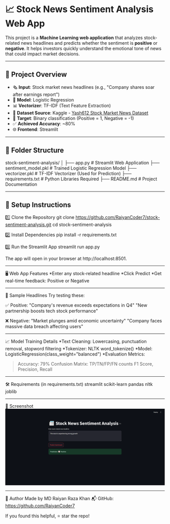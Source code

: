 # 📈 Stock News Sentiment Analysis Web App

This project is a **Machine Learning web application** that analyzes stock-related news headlines and predicts whether the sentiment is **positive** or **negative**. It helps investors quickly understand the emotional tone of news that could impact market decisions.

---

## 🚀 Project Overview

- 🗞️ **Input**: Stock market news headlines (e.g., "Company shares soar after earnings report")
- 🧠 **Model**: Logistic Regression
- 📊 **Vectorizer**: TF-IDF (Text Feature Extraction)
- 📁 **Dataset Source**: Kaggle - [Yash612 Stock Market News Dataset](https://www.kaggle.com/datasets/yash612/stock-market-news-dataset)
- 🎯 **Target**: Binary classification (Positive = 1, Negative = -1)
- ✅ **Achieved Accuracy**: ~80%
- 🌐 **Frontend**: Streamlit

---

## 📁 Folder Structure
stock-sentiment-analysis/
│
├── app.py # Streamlit Web Application
├── sentiment_model.pkl # Trained Logistic Regression Model
├── vectorizer.pkl # TF-IDF Vectorizer (Used for Prediction)
├── requirements.txt # Python Libraries Required
├── README.md # Project Documentation

---

## 🧪 Setup Instructions

1️⃣ Clone the Repository
git clone https://github.com/RaiyanCoder7/stock-sentiment-analysis.git
cd stock-sentiment-analysis

2️⃣ Install Dependencies
pip install -r requirements.txt

3️⃣ Run the Streamlit App
streamlit run app.py

The app will open in your browser at http://localhost:8501.

---

🖥️ Web App Features
*Enter any stock-related headline
*Click Predict
*Get real-time feedback: Positive or Negative

---

🧠 Sample Headlines
Try testing these:

✅ Positive:
"Company's revenue exceeds expectations in Q4"
"New partnership boosts tech stock performance"

❌ Negative:
"Market plunges amid economic uncertainty"
"Company faces massive data breach affecting users"

---

📈 Model Training Details
*Text Cleaning: Lowercasing, punctuation removal, stopword filtering
*Tokenizer: NLTK word_tokenize()
*Model: LogisticRegression(class_weight="balanced")
*Evaluation Metrics:
>Accuracy: 79%
>Confusion Matrix: TP/TN/FP/FN counts
>F1 Score, Precision, Recall

---

🛠️ Requirements (in requirements.txt)
streamlit
scikit-learn
pandas
nltk
joblib

---

📸 Screenshot
![App Screenshot](screenshot.png)

---

👤 Author
Made by MD Raiyan Raza Khan
📬 GitHub: https://github.com/RaiyanCoder7

If you found this helpful, ⭐ star the repo!



